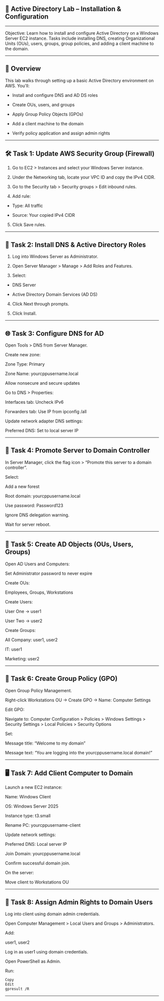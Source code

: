 ## 🏢 Active Directory Lab – Installation & Configuration

---

Objective: Learn how to install and configure Active Directory on a Windows Server EC2 instance. Tasks include installing DNS, creating Organizational Units (OUs), users, groups, group policies, and adding a client machine to the domain.

---

## 📌 Overview
This lab walks through setting up a basic Active Directory environment on AWS. You'll:

- Install and configure DNS and AD DS roles

- Create OUs, users, and groups

- Apply Group Policy Objects (GPOs)

- Add a client machine to the domain

- Verify policy application and assign admin rights

---

## 🛠️ Task 1: Update AWS Security Group (Firewall)
1. Go to EC2 > Instances and select your Windows Server instance.

2. Under the Networking tab, locate your VPC ID and copy the IPv4 CIDR.

3. Go to the Security tab > Security groups > Edit inbound rules.

4. Add rule:

  - Type: All traffic

  - Source: Your copied IPv4 CIDR

5. Click Save rules.

---

## 📡 Task 2: Install DNS & Active Directory Roles
1. Log into Windows Server as Administrator.

2. Open Server Manager > Manage > Add Roles and Features.

3. Select:

  - DNS Server

  - Active Directory Domain Services (AD DS)

4. Click Next through prompts.

5. Click Install.

---

## 🌐 Task 3: Configure DNS for AD
Open Tools > DNS from Server Manager.

Create new zone:

Zone Type: Primary

Zone Name: yourcppusername.local

Allow nonsecure and secure updates

Go to DNS > Properties:

Interfaces tab: Uncheck IPv6

Forwarders tab: Use IP from ipconfig /all

Update network adapter DNS settings:

Preferred DNS: Set to local server IP

---

## 🌳 Task 4: Promote Server to Domain Controller
In Server Manager, click the flag icon > “Promote this server to a domain controller”.

Select:

Add a new forest

Root domain: yourcppusername.local

Use password: Password123

Ignore DNS delegation warning.

Wait for server reboot.

---

## 👥 Task 5: Create AD Objects (OUs, Users, Groups)
Open AD Users and Computers:

Set Administrator password to never expire

Create OUs:

Employees, Groups, Workstations

Create Users:

User One → user1

User Two → user2

Create Groups:

All Company: user1, user2

IT: user1

Marketing: user2

---

## 🧩 Task 6: Create Group Policy (GPO)
Open Group Policy Management.

Right-click Workstations OU → Create GPO → Name: Computer Settings

Edit GPO:

Navigate to:
Computer Configuration > Policies > Windows Settings > Security Settings > Local Policies > Security Options

Set:

Message title: “Welcome to my domain”

Message text: “You are logging into the yourcppusername.local domain!”

---

## 🖥️ Task 7: Add Client Computer to Domain
Launch a new EC2 instance:

Name: Windows Client

OS: Windows Server 2025

Instance type: t3.small

Rename PC: yourcppusername-client

Update network settings:

Preferred DNS: Local server IP

Join Domain: yourcppusername.local

Confirm successful domain join.

On the server:

Move client to Workstations OU

---

## 🔐 Task 8: Assign Admin Rights to Domain Users
Log into client using domain admin credentials.

Open Computer Management > Local Users and Groups > Administrators.

Add:

user1, user2

Log in as user1 using domain credentials.

Open PowerShell as Admin.

Run:

``` bash
Copy
Edit
gpresult /R

```

---
